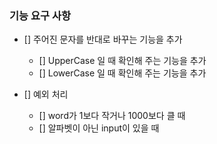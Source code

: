 ### 기능 요구 사항
- [] 주어진 문자를 반대로 바꾸는 기능을 추가
  - [] UpperCase 일 때 확인해 주는 기능을 추가
  - [] LowerCase 일 때 확인해 주는 기능을 추가

- [] 예외 처리
  - [] word가 1보다 작거나 1000보다 클 때
  - [] 알파벳이 아닌 input이 있을 때